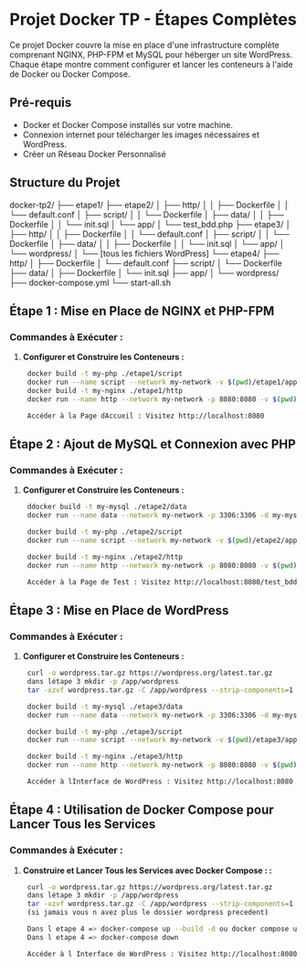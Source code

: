 # Projet Docker TP - Étapes Complètes

Ce projet Docker couvre la mise en place d'une infrastructure complète comprenant NGINX, PHP-FPM et MySQL pour héberger un site WordPress. Chaque étape montre comment configurer et lancer les conteneurs à l'aide de Docker ou Docker Compose.

## Pré-requis

- Docker et Docker Compose installés sur votre machine.
- Connexion internet pour télécharger les images nécessaires et WordPress.
- Créer un Réseau Docker Personnalisé

## Structure du Projet

docker-tp2/ ├── etape1/
 ├── etape2/ │ ├── http/ │ │ ├── Dockerfile │ │ └── default.conf │ ├── script/ │ │ └── Dockerfile │ ├── data/ │ │ ├── Dockerfile │ │ └── init.sql │ └── app/ │ └── test_bdd.php ├── etape3/ │ ├── http/ │ │ ├── Dockerfile │ │ └── default.conf │ ├── script/ │ │ └── Dockerfile │ ├── data/ │ │ ├── Dockerfile │ │ └── init.sql │ └── app/ │ └── wordpress/ │ └── [tous les fichiers WordPress] └── etape4/ ├── http/ │ ├── Dockerfile │ └── default.conf ├── script/ │ └── Dockerfile ├── data/ │ ├── Dockerfile │ └── init.sql ├── app/ │ └── wordpress/ ├── docker-compose.yml └── start-all.sh


## Étape 1 : Mise en Place de NGINX et PHP-FPM

### Commandes à Exécuter :

1. **Configurer et Construire les Conteneurs :**
   ```bash
    docker build -t my-php ./etape1/script
    docker run --name script --network my-network -v $(pwd)/etape1/app:/app -d my-php
    docker build -t my-nginx ./etape1/http
    docker run --name http --network my-network -p 8080:8080 -v $(pwd)/etape1/app:/app -d my-nginx

    Accéder à la Page dAccueil : Visitez http://localhost:8080

## Étape 2 : Ajout de MySQL et Connexion avec PHP

### Commandes à Exécuter :

1. **Configurer et Construire les Conteneurs :**
   ```bash
    ddocker build -t my-mysql ./etape2/data
    docker run --name data --network my-network -p 3306:3306 -d my-mysql

    docker build -t my-php ./etape2/script
    docker run --name script --network my-network -v $(pwd)/etape2/app:/app -d my-php

    docker build -t my-nginx ./etape2/http
    docker run --name http --network my-network -p 8080:8080 -v $(pwd)/etape2/app:/app -d my-nginx

    Accéder à la Page de Test : Visitez http://localhost:8080/test_bdd.php

## Étape 3 : Mise en Place de WordPress

### Commandes à Exécuter :

1. **Configurer et Construire les Conteneurs :**
   ```bash
    curl -o wordpress.tar.gz https://wordpress.org/latest.tar.gz
    dans létape 3 mkdir -p /app/wordpress
    tar -xzvf wordpress.tar.gz -C /app/wordpress --strip-components=1

    docker build -t my-mysql ./etape3/data
    docker run --name data --network my-network -p 3306:3306 -d my-mysql

    docker build -t my-php ./etape3/script
    docker run --name script --network my-network -v $(pwd)/etape3/app/wordpress:/app -d my-php

    docker build -t my-nginx ./etape3/http
    docker run --name http --network my-network -p 8080:8080 -v $(pwd)/etape3/app/wordpress:/app -d my-nginx

    Accéder à lInterface de WordPress : Visitez http://localhost:8080

## Étape 4 : Utilisation de Docker Compose pour Lancer Tous les Services

### Commandes à Exécuter :

1. **Construire et Lancer Tous les Services avec Docker Compose : :**
   ```bash
    curl -o wordpress.tar.gz https://wordpress.org/latest.tar.gz
    dans létape 3 mkdir -p /app/wordpress
    tar -xzvf wordpress.tar.gz -C /app/wordpress --strip-components=1
    (si jamais vous n avez plus le dossier wordpress precedent)

    Dans l etape 4 => docker-compose up --build -d ou docker compose up --build -d
    Dans l etape 4 => docker-compose down

    Accéder à l Interface de WordPress : Visitez http://localhost:8080